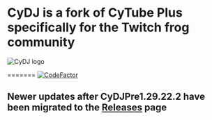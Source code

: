 # CyDJ is a fork of CyTube Plus specifically for the Twitch frog community

![CyDJ logo](https://media.discordapp.net/attachments/893223135367811093/904514815643508756/cydjnormal.jpg)


=======
[![CodeFactor](https://www.codefactor.io/repository/github/papertek/cydj/badge)](https://www.codefactor.io/repository/github/papertek/cydj)

## Newer updates after CyDJPre1.29.22.2 have been migrated to the [Releases](https://github.com/papertek/CyDJ/releases) page

